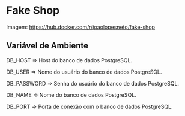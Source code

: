 # Fake Shop
Imagem: https://hub.docker.com/r/joaolopesneto/fake-shop

## Variável de Ambiente
DB_HOST	=> Host do banco de dados PostgreSQL.

DB_USER => Nome do usuário do banco de dados PostgreSQL.

DB_PASSWORD	=> Senha do usuário do banco de dados PostgreSQL.

DB_NAME	=>	Nome do banco de dados PostgreSQL.

DB_PORT	=>	Porta de conexão com o banco de dados PostgreSQL.
